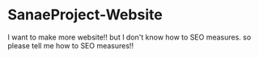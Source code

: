 # SanaeProject-Website
I want to make more website!!
but I don't know how to SEO measures.
so please tell me how to SEO measures!!
